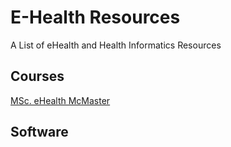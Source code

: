# E-Health Resources

A List of eHealth and Health Informatics Resources

## Courses
[MSc. eHealth McMaster](http://mscehealth.mcmaster.ca/ "eHealth")

## Software

## 
